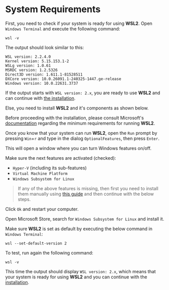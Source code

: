 # System Requirements

First, you need to check if your system is ready for using **WSL2**. Open `Windows Terminal` and execute the following
command:

```shell
wsl -v
```

The output should look similar to this:

```text
WSL version: 2.2.4.0
Kernel version: 5.15.153.1-2
WSLg version: 1.0.61
MSRDC version: 1.2.5326
Direct3D version: 1.611.1-81528511
DXCore version: 10.0.26091.1-240325-1447.ge-release
Windows version: 10.0.22631.3737
```

If the output starts with `WSL version: 2.x`, you are ready to use **WSL2** and can continue with
[the installation](installation.md).

Else, you need to install **WSL2** and it's components as shown below.

Before proceeding with the installation, please consult Microsoft's
[documentation](https://learn.microsoft.com/en-us/windows/wsl/install#prerequisites) regarding the minimum requirements
for running **WSL2**.

Once you know that your system can run **WSL2**, open the `Run` prompt by pressing `Win`+`r` and type in the dialog
`OptionalFeatures`, then press `Enter`.

This will open a window where you can turn Windows features on/off.

Make sure the next features are activated (checked):

- `Hyper-V` (including its sub-features)
- `Virtual Machine Platform`
- `Windows Subsystem for Linux`

> If any of the above features is missing, then first you need to install them manually using
> [this guide](https://docs.microsoft.com/en-us/windows/wsl/install-manual) and then continue with the below steps.

Click `Ok` and restart your computer.

Open Microsoft Store, search for `Windows Subsystem for Linux` and install it.

Make sure **WSL2** is set as default by executing the below command in `Windows Terminal`:

```shell
wsl --set-default-version 2
```

To test, run again the following command:

```shell
wsl -v
```

This time the output should display `WSL version: 2.x`, which means that your system is ready for using **WSL2** and you
can continue with the [installation](installation.md).
